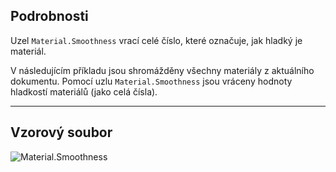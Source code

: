 ## Podrobnosti
Uzel `Material.Smoothness` vrací celé číslo, které označuje, jak hladký je materiál.

V následujícím příkladu jsou shromážděny všechny materiály z aktuálního dokumentu. Pomocí uzlu `Material.Smoothness` jsou vráceny hodnoty hladkostí materiálů (jako celá čísla).
___
## Vzorový soubor

![Material.Smoothness](./Revit.Elements.Material.Smoothness_img.jpg)
